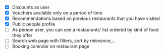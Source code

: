 
- [x] Discounts as user
- [x] Vouchers available only on a period of time
- [x] Recommendations based on previous restaurants that you have visited
- [x] Public people profile
- [ ] As person user, you can see a restaurants' list ordered by kind of food they offer
- [ ] Search web page with filters, sort by relevance,...
- [ ] Booking calendar on restaurant page